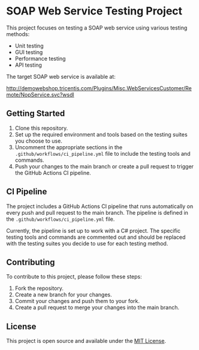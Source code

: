 # SOAP Web Service Testing Project

This project focuses on testing a SOAP web service using various testing methods:

- Unit testing
- GUI testing
- Performance testing
- API testing

The target SOAP web service is available at:

http://demowebshop.tricentis.com/Plugins/Misc.WebServicesCustomer/Remote/NopService.svc?wsdl

## Getting Started

1. Clone this repository.
2. Set up the required environment and tools based on the testing suites you choose to use.
3. Uncomment the appropriate sections in the `.github/workflows/ci_pipeline.yml` file to include the testing tools and commands.
4. Push your changes to the main branch or create a pull request to trigger the GitHub Actions CI pipeline.

## CI Pipeline

The project includes a GitHub Actions CI pipeline that runs automatically on every push and pull request to the main branch. The pipeline is defined in the `.github/workflows/ci_pipeline.yml` file.

Currently, the pipeline is set up to work with a C# project. The specific testing tools and commands are commented out and should be replaced with the testing suites you decide to use for each testing method.

## Contributing

To contribute to this project, please follow these steps:

1. Fork the repository.
2. Create a new branch for your changes.
3. Commit your changes and push them to your fork.
4. Create a pull request to merge your changes into the main branch.

## License

This project is open source and available under the [MIT License](LICENSE).

